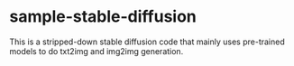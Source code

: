 # sample-stable-diffusion
This is a stripped-down stable diffusion code that mainly uses pre-trained models to do txt2img and img2img generation.
